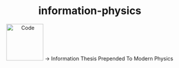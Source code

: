 <h1 align="center">information-physics</h1>

<p align="center">
    <img alt="Code" src="https://raw.githubusercontent.com/post-programming/post-programming/master/website/static/img/icon.png" 
      height="100" />
    -> Information Thesis Prepended To Modern Physics
</p>



